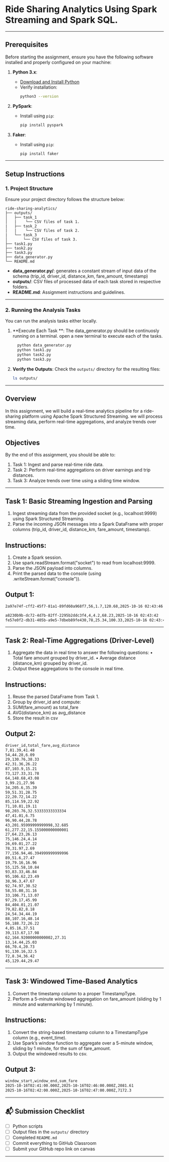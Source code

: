 # Ride Sharing Analytics Using Spark Streaming and Spark SQL.
---
## **Prerequisites**
Before starting the assignment, ensure you have the following software installed and properly configured on your machine:
1. **Python 3.x**:
   - [Download and Install Python](https://www.python.org/downloads/)
   - Verify installation:
     ```bash
     python3 --version
     ```

2. **PySpark**:
   - Install using `pip`:
     ```bash
     pip install pyspark
     ```

3. **Faker**:
   - Install using `pip`:
     ```bash
     pip install faker
     ```

---

## **Setup Instructions**

### **1. Project Structure**

Ensure your project directory follows the structure below:

```
ride-sharing-analytics/
├── outputs/
│   ├── task_1
│   |    └── CSV files of task 1.
|   ├── task_2
│   |    └── CSV files of task 2.
|   └── task_3
│       └── CSV files of task 3.
├── task1.py
├── task2.py
├── task3.py
├── data_generator.py
└── README.md
```

- **data_generator.py/**: generates a constant stream of input data of the schema (trip_id, driver_id, distance_km, fare_amount, timestamp)  
- **outputs/**: CSV files of processed data of each task stored in respective folders.
- **README.md**: Assignment instructions and guidelines.
  
---

### **2. Running the Analysis Tasks**

You can run the analysis tasks either locally.

1. **Execute Each Task **: The data_generator.py should be continuosly running on a terminal. open a new terminal to execute each of the tasks.
   ```bash
     python data_generator.py
     python task1.py
     python task2.py
     python task3.py
   ```

2. **Verify the Outputs**:
   Check the `outputs/` directory for the resulting files:
   ```bash
   ls outputs/
   ```

---

## **Overview**

In this assignment, we will build a real-time analytics pipeline for a ride-sharing platform using Apache Spark Structured Streaming. we will process streaming data, perform real-time aggregations, and analyze trends over time.

## **Objectives**

By the end of this assignment, you should be able to:

1. Task 1: Ingest and parse real-time ride data.
2. Task 2: Perform real-time aggregations on driver earnings and trip distances.
3. Task 3: Analyze trends over time using a sliding time window.

---

## **Task 1: Basic Streaming Ingestion and Parsing**

1. Ingest streaming data from the provided socket (e.g., localhost:9999) using Spark Structured Streaming.
2. Parse the incoming JSON messages into a Spark DataFrame with proper columns (trip_id, driver_id, distance_km, fare_amount, timestamp).

## **Instructions:**
1. Create a Spark session.
2. Use spark.readStream.format("socket") to read from localhost:9999.
3. Parse the JSON payload into columns.
4. Print the parsed data to the console (using .writeStream.format("console")).

## **Output 1:**
```bash
2a97e74f-cff2-45f7-81a1-89fd60a968f7,56,1.7,120.68,2025-10-16 02:43:46

a8230b9b-dc72-4d7b-82ff-2295b2ddc3f4,4,4.2,68.23,2025-10-16 02:43:42
fe57e0f2-db31-405b-a9e5-7dbeb89fe430,78,25.34,100.33,2025-10-16 02:43:44
```

---

## **Task 2: Real-Time Aggregations (Driver-Level)**

1. Aggregate the data in real time to answer the following questions:
  • Total fare amount grouped by driver_id.
  • Average distance (distance_km) grouped by driver_id.
2. Output these aggregations to the console in real time.

## **Instructions:**
1. Reuse the parsed DataFrame from Task 1.
2. Group by driver_id and compute:
3. SUM(fare_amount) as total_fare
4. AVG(distance_km) as avg_distance
5. Store the result in csv

## **Output 2:**
```bash
driver_id,total_fare,avg_distance
7,81.39,41.48
54,44.28,6.09
29,130.76,38.33
42,31.36,26.22
87,103.9,15.21
73,127.33,31.78
64,148.68,43.08
3,99.21,27.96
34,205.6,35.39
59,51.31,28.75
22,20.72,14.22
85,114.59,22.92
71,10.81,19.11
98,203.76,32.53333333333334
47,41.01,6.75
96,90.44,28.78
43,201.95999999999998,32.685
61,277.22,15.155000000000001
27,64.23,26.13
75,146.24,4.14
26,69.01,27.22
78,31.97,2.69
77,156.94,46.394999999999996
89,51.6,27.47
19,79.16,16.96
55,125.58,10.84
93,83.33,46.84
95,106.62,23.49
38,96.3,47.67
92,74.97,30.52
58,55.08,31.16
33,106.71,13.07
97,29.17,45.99
84,404.01,21.07
79,82.82,8.18
24,54.34,44.19
88,107.16,48.14
56,188.72,26.22
4,85.16,37.51
39,113.67,17.98
62,164.92000000000002,27.31
13,14.44,25.03
66,70.4,20.73
91,130.16,32.5
72,8.34,36.42
45,129.44,29.47
```

---

## **Task 3: Windowed Time-Based Analytics**

1. Convert the timestamp column to a proper TimestampType.
2. Perform a 5-minute windowed aggregation on fare_amount (sliding by 1 minute and watermarking by 1 minute).

## **Instructions:**

1. Convert the string-based timestamp column to a TimestampType column (e.g., event_time).
2. Use Spark’s window function to aggregate over a 5-minute window, sliding by 1 minute, for the sum of fare_amount.
3. Output the windowed results to csv.

## **Output 3:**
```bash
window_start,window_end,sum_fare
2025-10-16T02:41:00.000Z,2025-10-16T02:46:00.000Z,2081.61
2025-10-16T02:42:00.000Z,2025-10-16T02:47:00.000Z,7172.3
```

---

## 📬 Submission Checklist

- [ ] Python scripts 
- [ ] Output files in the `outputs/` directory  
- [ ] Completed `README.md`  
- [ ] Commit everything to GitHub Classroom  
- [ ] Submit your GitHub repo link on canvas

---

